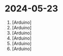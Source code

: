 # 2024-05-23

1. [](https://github.comundefined "Amo + Arduino = Arduimo") [Arduino]
2. [](https://github.comundefined "") [Arduino]
3. [](https://github.comundefined "Extreme Electronics Learning Laboratory") [Arduino]
4. [](https://github.comundefined "Life on a 8x8 matrix using the Maxim MAX7219 driver") [Arduino]
5. [](https://github.comundefined "Robot code for our offseason robot Trigger, who played in FRC Breakaway.") [Arduino]
6. [](https://github.comundefined "Arduino firmware for the single colour 220v lampheart project.") [Arduino]
